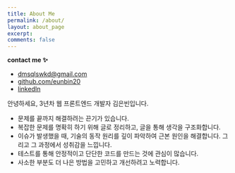 ```yaml
---
title: About Me
permalink: /about/
layout: about_page
excerpt:
comments: false
---
```


**contact me ✨**

- [dmsqlswkd@gmail.com](dmsqlswkd)
- [github.com/eunbin20](https://github.com/eunbin20)
- [linkedIn](https://www.linkedin.com/in/eunbin-kim-b1584822b)

안녕하세요, 3년차 웹 프론트엔드 개발자 김은빈입니다.

- 문제를 끝까지 해결하려는 끈기가 있습니다.
- 복잡한 문제를 명확히 하기 위해 글로 정리하고, 글을 통해 생각을 구조화합니다.
- 이슈가 발생했을 때, 기술의 동작 원리를 깊이 파악하여 근본 원인을 해결합니다. 그리고 그 과정에서 성취감을 느낍니다.
- 테스트를 통해 안정적이고 단단한 코드를 만드는 것에 관심이 많습니다.
- 사소한 부분도 더 나은 방법을 고민하고 개선하려고 노력합니다.
